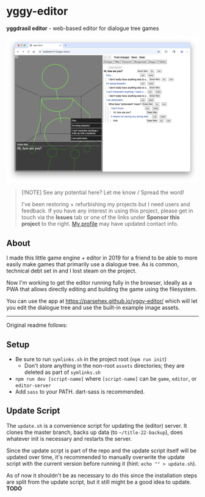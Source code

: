 # yggy-editor

**yggdrasil editor** - web-based editor for dialogue tree games

![Yggy Editor preview screnshot](./yggy-editor-preview.png)

> [!NOTE] See any potential here? Let me know / Spread the word!
>
> I've been restoring + refurbishing my projects but I need users and feedback. If you have any interest in using this project, please get in touch via the **Issues** tab or one of the links under **Sponsor this project** to the right. [My profile](https://github.com/parsehex) may have updated contact info.

## About

I made this little game engine + editor in 2019 for a friend to be able to more easily make games that primarily use a dialogue tree. As is common, technical debt set in and I lost steam on the project.

Now I'm working to get the editor running fully in the browser, ideally as a PWA that allows directly editing and building the game using the filesystem.

You can use the app at <https://parsehex.github.io/yggy-editor/> which will let you edit the dialogue tree and use the built-in example image assets.

----

Original readme follows:

## Setup

- Be sure to run `symlinks.sh` in the project root (`npm run init`)
  - Don't store anything in the non-root `assets` directories; they are deleted as part of `symlinks.sh`
- `npm run dev [script-name]` where `[script-name]` can be `game`, `editor`, or `editor-server`
- Add `sass` to your PATH. dart-sass is recommended.

## Update Script

The `update.sh` is a convenience script for updating the (editor) server. It clones the master branch, backs up data (to `~/title-22-backup`), does whatever init is necessary and restarts the server.

Since the update scrpt is part of the repo and the update script itself will be updated over time, it's recommended to manually overwrite the update script with the current version before running it (hint: `echo "" > update.sh`).

As of now it shouldn't be as necessary to do this since the installation steps are split from the update script, but it still might be a good idea to update. **TODO**
